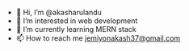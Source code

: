 - 👋 Hi, I’m @akasharulandu
- 👀 I’m interested in web development
- 🌱 I’m currently learning MERN stack
- 📫 How to reach me jemiyonakash37@gmail.com

<!---
akasharulandu/akasharulandu is a ✨ special ✨ repository because its `README.md` (this file) appears on your GitHub profile.
You can click the Preview link to take a look at your changes.
--->
